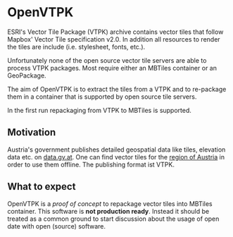 # OpenVTPK

ESRI's Vector Tile Package (VTPK) archive contains vector tiles that follow Mapbox' Vector Tile specification v2.0. In addition all resources to render the tiles are include (i.e. stylesheet, fonts, etc.).

Unfortunately none of the open source vector tile servers are able to process VTPK packages. Most require either an MBTiles container or an GeoPackage.

The aim of OpenVTPK is to extract the tiles from a VTPK and to re-package them in a container that is supported by open source tile servers.

In the first run repackaging from VTPK to MBTiles is supported.

## Motivation

Austria's government publishes detailed geospatial data like tiles, elevation data etc. on [data.gv.at](https://www.data.gv.at/?s=basemap.at). One can find vector tiles for the [region of Austria](https://www.data.gv.at/katalog/dataset/a73befc7-575f-48cb-8eb9-b05172a8c9e3) in order to use them offline. The publishing format ist VTPK.

## What to expect

OpenVTPK is a _proof of concept_ to repackage vector tiles into MBTiles container. This software is __not production ready__. Instead it should be treated as a common ground to start discussion about the usage of open date with open (source) software.